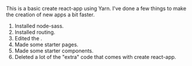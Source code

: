 This is a basic create react-app using Yarn. I've done a few things to make the creation of new apps a bit faster.

1. Installed node-sass.
1. Installed routing.
1. Edited the <head>.
1. Made some starter pages.
1. Made some starter components.
1. Deleted a lot of the "extra" code that comes with create react-app.
